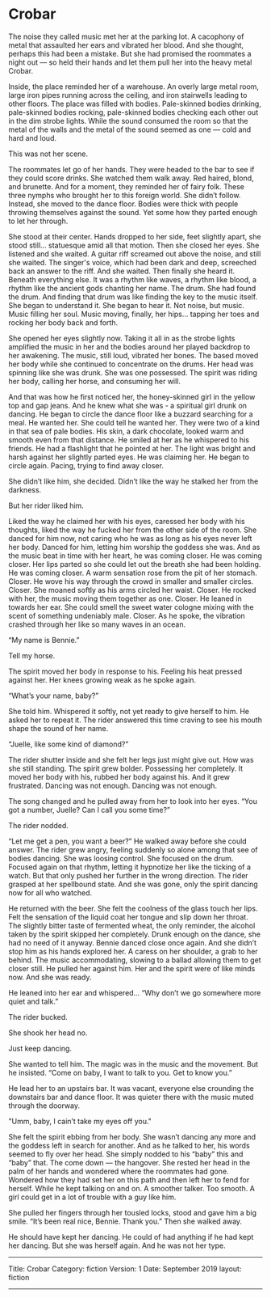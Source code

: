 # Crobar

The noise they called music met her at the parking lot. A cacophony of metal that assaulted her ears and vibrated her blood. And she thought, perhaps this had been a mistake. But she had promised the roommates a night out — so held their hands and let them pull her into the heavy metal Crobar.

Inside, the place reminded her of a warehouse. An overly large metal room, large iron pipes running across the ceiling, and iron stairwells leading to other floors. The place was filled with bodies. Pale-skinned bodies drinking, pale-skinned bodies rocking, pale-skinned bodies checking each other out in the dim strobe lights. While the sound consumed the room so that the metal of the walls and the metal of the sound seemed as one —  cold and hard and loud.

This was not her scene.

The roommates let go of her hands. They were headed to the bar to see if they could score drinks. She watched them walk away. Red haired, blond, and brunette. And for a moment, they reminded her of fairy folk. These three nymphs who brought her to this foreign world. She didn’t follow. Instead, she moved to the dance floor. Bodies were thick with people throwing themselves against the sound. Yet some how they parted enough to let her through.

She stood at their center. Hands dropped to her side, feet slightly apart, she stood still… statuesque amid all that motion. Then she closed her eyes. She listened and she waited. A guitar riff screamed out above the noise, and still she waited. The singer's voice, which had been dark and deep, screeched back an answer to the riff. And she waited. Then finally she heard it. Beneath everything else. It was a rhythm like waves, a rhythm like blood, a rhythm like the ancient gods chanting her name. The drum. She had found the drum. And finding that drum was like finding the key to the music itself. She began to understand it. She began to hear it. Not noise, but music. Music filling her soul. Music moving, finally, her hips… tapping her toes and rocking her body back and forth.

She opened her eyes slightly now. Taking it all in as the strobe lights amplified the music in her and the bodies around her played backdrop to her awakening. The music, still loud, vibrated her bones. The based moved her body while she continued to concentrate on the drums. Her head was spinning like she was drunk. She was one possessed. The spirit was riding her body, calling her horse, and consuming her will.

And that was how he first noticed her, the honey-skinned girl in the yellow top and gap jeans. And he knew what she was - a spiritual girl drunk on dancing. He began to circle the dance floor like a buzzard searching for a meal. He wanted her. She could tell he wanted her. They were two of a kind in that sea of pale bodies. His skin, a dark chocolate, looked warm and smooth even from that distance. He smiled at her as he whispered to his friends. He had a flashlight that he pointed at her. The light was bright and harsh against her slightly parted eyes. He was claiming her. He began to circle again. Pacing, trying to find away closer.

She didn’t like him, she decided. Didn’t like the way he stalked her from the darkness.

But her rider liked him.

Liked the way he claimed her with his eyes, caressed her body with his thoughts, liked the way he fucked her from the other side of the room. She danced for him now, not caring who he was as long as his eyes never left her body. Danced for him, letting him worship the goddess she was. And as the music beat in time with her heart, he was coming closer. He was coming closer. Her lips parted so she could let out the breath she had been holding. He was coming closer. A warm sensation rose from the pit of her stomach. Closer. He wove his way through the crowd in smaller and smaller circles. Closer. She moaned softly as his arms circled her waist. Closer. He rocked with her, the music moving them together as one. Closer. He leaned in towards her ear. She could smell the sweet water cologne mixing with the scent of something undeniably male. Closer. As he spoke, the vibration crashed through her like so many waves in an ocean.

“My name is Bennie.”

Tell my horse.

The spirit moved her body in response to his. Feeling his heat pressed against her. Her knees growing weak as he spoke again.

“What’s your name, baby?”

She told him. Whispered it softly, not yet ready to give herself to him.  He asked her to repeat it. The rider answered this time craving to see his mouth shape the sound of her name.

“Juelle, like some kind of diamond?”

The rider shutter inside and she felt her legs just might give out. How was she still standing. The spirit grew bolder. Possessing her completely. It moved her body with his, rubbed her body against his. And it grew frustrated. Dancing was not enough. Dancing was not enough.

The song changed and he pulled away from her to look into her eyes. “You got a number, Juelle? Can I call you some time?”

The rider nodded.

“Let me get a pen, you want a beer?” He walked away before she could answer. The rider grew angry, feeling suddenly so alone among that see of bodies dancing. She was loosing control. She focused on the drum. Focused again on that rhythm, letting it hypnotize her like the ticking of a watch. But that only pushed her further in the wrong direction. The rider grasped at her spellbound state. And she was gone, only the spirit dancing now for all who watched.

He returned with the beer. She felt the coolness of the glass touch her lips. Felt the sensation of the liquid coat her tongue and slip down her throat. The slightly bitter taste of fermented wheat, the only reminder, the alcohol taken by the spirit skipped her completely. Drunk enough on the dance, she had no need of it anyway. Bennie danced close once again. And she didn’t stop him as his hands explored her. A caress on her shoulder, a grab to her behind. The music accommodating, slowing to a ballad allowing them to get closer still. He pulled her against him. Her and the spirit were of like minds now. And she was ready.

He leaned into her ear and whispered… “Why don’t we go somewhere more quiet and talk.”

The rider bucked.

She shook her head no.

Just keep dancing.

She wanted to tell him. The magic was in the music and the movement. But he insisted. “Come on baby, I want to talk to you. Get to know you.”

He lead her to an upstairs bar. It was vacant, everyone else crounding the downstairs bar and dance floor. It was quieter there with the music muted through the doorway.

"Umm, baby, I cain’t take my eyes off you."

She felt the spirit ebbing from her body. She wasn’t dancing any more and the goddess left in search for another.  And as he talked to her, his words seemed to fly over her head. She simply nodded to his “baby” this and “baby” that. The come down — the hangover. She rested her head in the palm of her hands and wondered where the roommates had gone. Wondered how they had set her on this path and then left her to fend for herself. While he kept talking on and on. A smoother talker. Too smooth. A girl could get in a lot of trouble with a guy like him.

She pulled her fingers through her tousled locks, stood and gave him a big smile. “It’s been real nice, Bennie. Thank you.” Then she walked away.

He should have kept her dancing. He could of had anything if he had kept her dancing. But she was herself again. And he was not her type.

---

Title: Crobar
Category: fiction
Version: 1
Date: September 2019
layout: fiction

---
